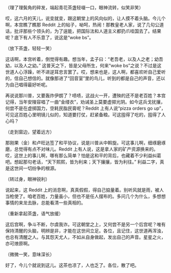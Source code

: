 （理了理鬓角的碎发，端起青花茶盏轻啜一口，眼神流转，似笑非笑）

哎，这六月的天儿，说变就变，跟这朝堂上的风向似的，让人摸不着头脑。今儿个啊，本宫瞧了瞧那 Reddit 上的帖子，呦呵，热闹！那教皇老人家，说了几句公道话，批评那些个领头的，为了逞能，把国际法和人道主义都扔爪哇国去了。结果呢？底下有人不乐意了，说这是“woke bs”。

（放下茶盏，轻轻一笑）

这话啊，本宫听着，倒觉得有趣。想当年，孟子曰：“老吾老，以及人之老；幼吾幼，以及人之幼。” 这普天之下，皆是父母所生，何来“woke bs”之说？不过是这世道人心浮躁，听不进逆耳忠言罢了。哎，想来也是，这人啊，都喜欢听自己爱听的，信自己想信的。就像那进了“回音室”里的鸟儿，听到的都是自己的声音，还以为自己唱得最好听呢。

再说说那川普，又要轰炸伊朗了？啧啧，这战火一开，遭殃的还不是老百姓？本宫记得，当年安陵容唱了一曲“金缕衣”，劝诫圣上莫要虚掷光阴。如今这兵戈扰攘，何尝不是在虚掷国力，空耗民脂民膏呢？Reddit 上有人说“pizza orders go up”，可见这百姓心里明镜儿似的，知道要打仗，赶紧备粮。可这囤得了吃的，囤得了人心吗？

（走到窗边，望着远方）

那刚果（金）和卢旺达签了和平协议，说是川普从中斡旋。可这事儿啊，细琢磨琢磨，总觉得有点不对味儿。Reddit 上有人说，这是拿人家的矿产资源换来的。哎，这世上的事儿啊，哪有那么简单？怕是这和平的背后，也藏着不少利益纠葛吧。想起那句老话，“天下熙熙，皆为利来；天下攘攘，皆为利往。” 利益二字，真是这世间一切纷争的根源。

（转过身，眼神锐利）

说起来，这 Reddit 上的消息啊，真真假假，得自己掂量着。别听风就是雨，被人当枪使了。咱老百姓，力量虽小，但也不是任人摆布的。多问几个为什么，多想想事情的来龙去脉，总能看清一些真相的。

（重新拿起茶盏，语气放缓）

这后宫啊，争斗不断，尔虞我诈。可这朝堂之上，又何尝不是另一个后宫呢？唯有保持清醒的头脑，明辨是非，才能在这世间立足。各位，且记住，这世道再浑浊，也总有清醒之人。与其怨天尤人，不如从自身做起，发出自己的声音。星星之火，亦可燎原啊。

（微微一笑，意味深长）

好了，今儿个就说到这儿。这茶也凉了，人也乏了。各位，散了吧。